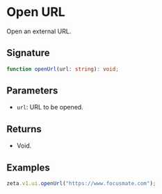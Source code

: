 # Open URL

Open an external URL.

## Signature

```TypeScript
function openUrl(url: string): void;
```

## Parameters

- `url`: URL to be opened.

## Returns

- Void.

## Examples

```TypeScript
zeta.v1.ui.openUrl("https://www.focusmate.com");
```
